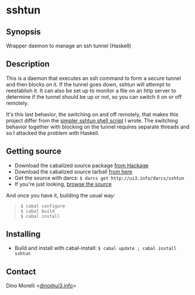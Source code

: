# sshtun


## Synopsis

Wrapper daemon to manage an ssh tunnel (Haskell)


## Description

This is a daemon that executes an ssh command to form a secure
tunnel and then blocks on it. If the tunnel goes down, sshtun will
attempt to reestablish it. It can also be set up to monitor a file
on an http server to determine if the tunnel should be up or not,
so you can switch it on or off remotely.

It's this last behavior, the switching on and off remotely,
that makes this project differ from the [simpler sshtun shell
script](http://ui3.info/darcs/scripts/sshtun) I wrote. The switching
behavior together with blocking on the tunnel requires separate
threads and so I attacked the problem with Haskell.


## Getting source

- Download the cabalized source package [from Hackage](http://hackage.haskell.org/package/sshtun)
- Download the cabalized source tarball [from here](http://ui3.info/d/proj/sshtun/sshtun-1.0.0.tar.gz)
- Get the source with darcs: `$ darcs get http://ui3.info/darcs/sshtun`
- If you're just looking, [browse the source](http://ui3.info/darcs/sshtun)

And once you have it, building the usual way:

>     $ cabal configure
>     $ cabal build
>     $ cabal install


## Installing

- Build and install with cabal-install:
  `$ cabal update ; cabal install sshtun`


## Contact

Dino Morelli <[dino@ui3.info](mailto:dino@ui3.info)>
